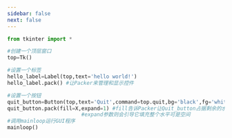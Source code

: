 ```yaml
---
sidebar: false
next: false
---
```

<BlogInfo/>






```python
from tkinter import *

#创建一个顶层窗口
top=Tk()

#设置一个标签
hello_label=Label(top,text='hello world!')
hello_label.pack() #让Packer来管理和显示控件

#设置一个按钮
quit_button=Button(top,text='Quit',command=top.quit,bg='black',fg='white') #bg:背景颜色
quit_button.pack(fill=X,expand=1) #fill告诉Packer让Quit_button占据剩余的水平空间
                        #expand参数则会引导它填充整个水平可是空间
#调用mainloop运行GUI程序
mainloop()
```






<ActionBox />
        
<style>#top-box {margin-top:0.5rem!important;}</style>